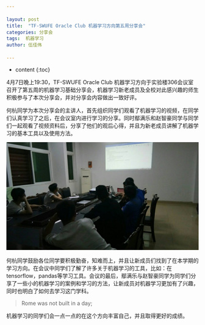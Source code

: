```yaml
---

layout: post
title:  "TF-SWUFE Oracle Club 机器学习方向第五周分享会"
categories: 分享会
tags:  机器学习 
author: 伍佳伟

---
```

* content
{:toc}

4月7日晚上19:30，TF-SWUFE Oracle Club 机器学习方向于实验楼306会议室召开了第五周的机器学习基础分享会，机器学习新老成员及全校对此感兴趣的师生积极参与了本次分享会，并对分享会内容做出一致好评。

何杭同学为本次分享会的主讲人，首先组织同学们观看了机器学习的视频，在同学们认真学习了之后，在会议室内进行学习的分享。同时鄢满乐和赵智豪同学与同学们一起观看了视频资料后，分享了他们的观后心得，并且为新老成员讲解了机器学习的基本工具以及使用方法。


![](/img/2019-04-09-github-1.jpg)


何杭同学鼓励各位同学要积极勤奋，知难而上，并且让新成员们找到了在本学期的学习方向。在会议中同学们了解了许多关于机器学习的工具，比如：在tensorflow，pandas等学习工具。会议的最后，鄢满乐与赵智豪同学为同学们分享了一些小的机器学习的案例和学习的方法，让新成员对机器学习更加有了兴趣，同时也明白了如何去学习这门学科。

 >Rome was not built in a day; 
 
 机器学习的同学们会一点一点的在这个方向丰富自己，并且取得更好的成绩。



